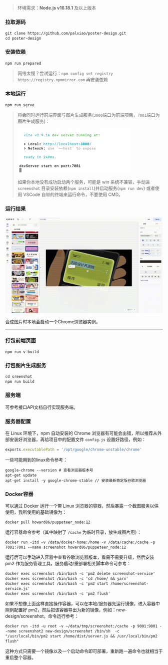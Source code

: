 > 环境需求：**Node.js v16.18.1** 及以上版本

### 拉取源码

```
git clone https://github.com/palxiao/poster-design.git
cd poster-design
```

### 安装依赖

```
npm run prepared
```

> 网络太慢？尝试运行：`npm config set registry https://registry.npmmirror.com` 再安装依赖


### 本地运行

```
npm run serve
```

> 将会同时运行前端界面与图片生成服务(`3000`端口为前端项目，`7001`端口为图片生成服务)：
> 
> ![](../images/2023-7-16-1689498291322.png)
> 
> 如果你本地没有成功启动两个服务，可能是 win 系统不兼容，手动进 `screenshot` 目录安装依赖(`npm install`)并启动服务(`npm run dev`)
> 或者使用 VSCode 自带的终端来运行命令，不要使用 CMD。

### 运行结果

![](../images/2023-7-16-1689500112694.gif)

合成图片时本地会启动一个Chrome浏览器实例。

------

### 打包前端页面

```
npm run v-build
```

### 打包图片生成服务

```
cd sreenshot
npm run build
```

### 服务端

可参考接口API文档自行实现服务端。

### 服务器配置

在 Linux 环境下，npm 自动安装的 Chrome 浏览器有可能会出错，所以推荐从外部安装好浏览器，再给项目中的配置文件 `config.js` 设置好路径，例如：

```js
exports.executablePath = '/opt/google/chrome-unstable/chrome'
```

一些可能用到的linux命令参考：

```shell
google-chrome --version # 查看浏览器版本号
apt-get update
apt-get install -y google-chrome-stable // 安装最新稳定版谷歌浏览器
```

### Docker容器

可以通过 Docker 运行一个带 Linux 浏览器的容器，然后暴露一个截图服务以供使用，我所使用的基础镜像为：

```
docker pull howard86/puppeteer_node:12
```

运行容器命令参考（其中映射了 `/cache` 为临时目录，放生成图片用）：

```
docker run -itd -v /data/docker-home:/home -v /data/cache:/cache -p 7001:7001 --name screenshot howard86/puppeteer_node:12
```

运行后可以手动进入容器中查看谷歌浏览器版本，看需不需要升级，然后安装 pm2 作为服务管理工具，服务启动/重部署相关脚本命令可参考：

```shell
docker exec screenshot /bin/bash -c 'pm2 delete screenshot-service'
docker exec screenshot /bin/bash -c 'cd /home/ && yarn'
docker exec screenshot /bin/bash -c 'pm2 start /home/screenshot-service.js'
docker exec screenshot /bin/bash -c 'pm2 flush'
```

如果不想像上面这样直接操作容器，可以在本地/服务器先运行镜像，进入容器中照例配置好 pm2，然后把该容器导出为新的镜像，例如：new-design/screenshot，命令运行参考：

```
docker run -itd -u root -v ~/data/tmp/screenshot:/cache -p 9001:9001 --name screenshot2 new-design/screenshot /bin/sh  -c "/usr/local/bin/pm2 start /home/dist/server.js && /usr/local/bin/pm2 flush"
```

这种方式只需要一个镜像以及一个启动命令即可部署，重新跑一遍命令也就相当于重启整个容器。